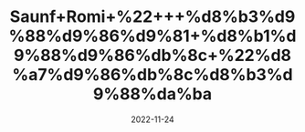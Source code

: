 ---
title: 'Saunf+Romi+%22+++%d8%b3%d9%88%d9%86%d9%81+%d8%b1%d9%88%d9%86%db%8c+%22%d8%a7%d9%86%db%8c%d8%b3%d9%88%da%ba'
date: '2022-11-24' 
metatag: '' 
inventory: '0' 
draft: false 
# meta description 
shortDescripton: 'Anisoon%22+Fennel+helps+to+lose+weight%2c+increases+bile+production%2c+is+an+anti-bacterial+and+reduces+pain.Fennel+seed+oil+eases+joint+pains+when+massaged.'
description: 'Seed+%d8%aa%d8%ae%d9%85++%d8%a8%db%8c%d8%ac'
longdescription: ''
tags: ''
brand: ''
subCategory: ''
unit: '50 gm-Pk'
sellCount: '0'
featured: False
# product Price
price: '70.0'
# Product Short Description
shortDescription: 'Anisoon%22+Fennel+helps+to+lose+weight%2c+increases+bile+production%2c+is+an+anti-bacterial+and+reduces+pain.Fennel+seed+oil+eases+joint+pains+when+massaged.'
productID: 'E28BC354-5924-ED11-9968-005056B3A416'
type: 'products'
category: 'Seed+%d8%aa%d8%ae%d9%85++%d8%a8%db%8c%d8%ac' 
thumnailproduct: 'https://eraconnect.blob.core.windows.net/product-images/aminsaddiquidawakhana/E28BC354-5924-ED11-9968-005056B3A416.webp' 
images:
  - image: 'https://eraconnect.blob.core.windows.net/product-images/aminsaddiquidawakhana/E28BC354-5924-ED11-9968-005056B3A416.webp'  
Variants:
---
